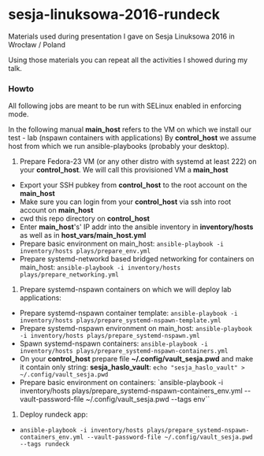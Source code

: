 # sesja-linuksowa-2016-rundeck

Materials used during presentation I gave on Sesja Linuksowa 2016 in Wrocław / Poland

Using those materials you can repeat all the activities I showed during my talk.

### Howto ###

All following jobs are meant to be run with SELinux enabled in enforcing mode.

In the following manual **main_host** refers to the VM on which we install our test - lab (nspawn containers with applications)
By **control_host** we assume host from which we run ansible-playbooks (probably your desktop).

1. Prepare Fedora-23 VM (or any other distro with systemd at least 222) on your **control_host**. We will call this provisioned VM a **main_host**
  * Export your SSH pubkey from **control_host** to the root account on the **main_host**
  * Make sure you can login from your **control_host** via ssh into root account on **main_host**
  * cwd this repo directory on **control_host**
  * Enter **main_host**'s' IP addr into the ansible inventory in **inventory/hosts** as well as in **host_vars/main_host.yml**
  * Prepare basic environment on main_host: `ansible-playbook -i inventory/hosts plays/prepare_env.yml`
  * Prepare systemd-networkd based bridged networking for containers on main_host: `ansible-playbook -i inventory/hosts plays/prepare_networking.yml`
1. Prepare systemd-nspawn containers on which we will deploy lab applications:
  * Prepare systemd-nspawn container template: `ansible-playbook -i inventory/hosts plays/prepare_systemd-nspawn-template.yml`
  * Prepare systemd-nspawn environment on main_host: `ansible-playbook -i inventory/hosts plays/prepare_systemd-nspawn.yml`
  * Spawn systemd-nspawn containers: `ansible-playbook -i inventory/hosts plays/prepare_systemd-nspawn-containers.yml `
  * On your **control_host** prepare file **~/.config/vault_sesja.pwd** and make it contain only string: **sesja_haslo_vault**: `echo "sesja_haslo_vault" > ~/.config/vault_sesja.pwd`
  * Prepare basic environment on containers: `ansible-playbook -i inventory/hosts plays/prepare_systemd-nspawn-containers_env.yml --vault-password-file ~/.config/vault_sesja.pwd --tags env``
1. Deploy rundeck app:
  * `ansible-playbook -i inventory/hosts plays/prepare_systemd-nspawn-containers_env.yml --vault-password-file ~/.config/vault_sesja.pwd --tags rundeck`
